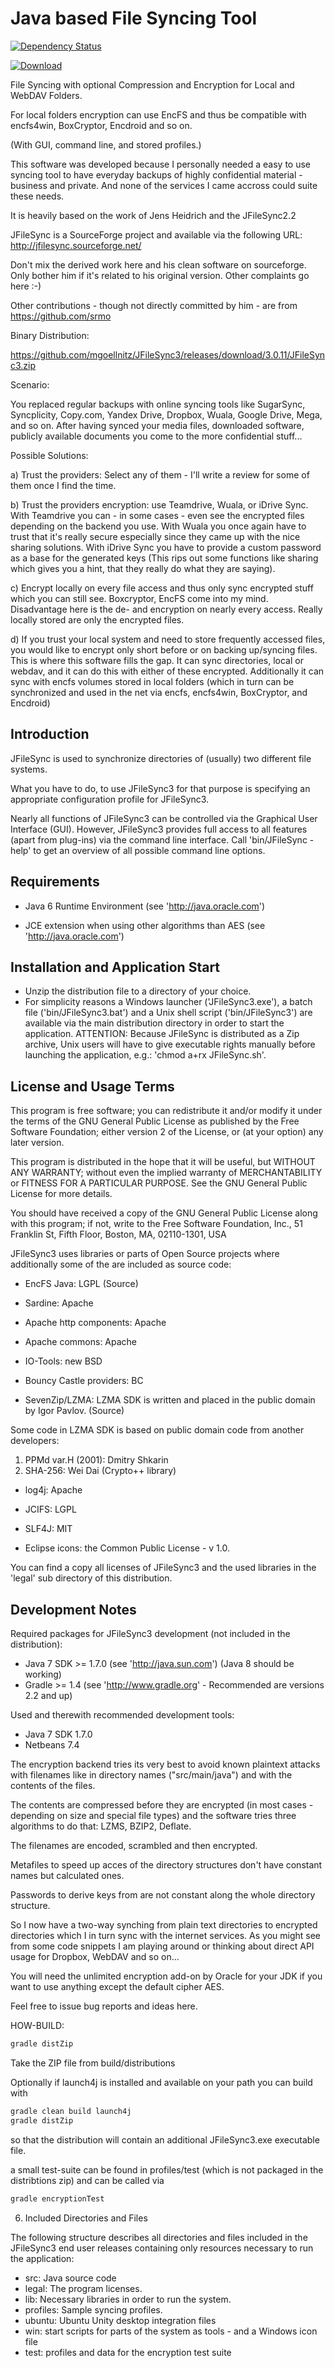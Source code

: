 Java based File Syncing Tool
============================

[![Dependency Status](https://www.versioneye.com/user/projects/54fff1994a1064db0e000071/badge.svg?style=flat)](https://www.versioneye.com/user/projects/54fff1994a1064db0e000071)

[![Download](https://api.bintray.com/packages/mgoellnitz/generic/JFileSync3/images/download.svg)](https://bintray.com/mgoellnitz/generic/JFileSync3/_latestVersion)

File Syncing with optional Compression and Encryption for Local and WebDAV Folders.

For local folders encryption can use EncFS and thus be compatible with encfs4win, BoxCryptor, Encdroid and so on.

(With GUI, command line, and stored profiles.)

This software was developed because I personally needed a easy to use syncing tool to have everyday backups of highly
confidential material - business and private. And none of the services I came accross could suite these needs.

It is heavily based on the work of Jens Heidrich and the JFileSync2.2

JFileSync is a SourceForge project and available via the following URL:
http://jfilesync.sourceforge.net/

Don't mix the derived work here and his clean software on sourceforge. Only bother him if it's related to his original
version. Other complaints go here :-)

Other contributions - though not directly committed by him - are from https://github.com/srmo

Binary Distribution:

https://github.com/mgoellnitz/JFileSync3/releases/download/3.0.11/JFileSync3.zip

Scenario:

You replaced regular backups with online syncing tools like SugarSync, Syncplicity, Copy.com, Yandex Drive, Dropbox,
Wuala, Google Drive, Mega, and so on. After having synced your media files, downloaded software, publicly available
documents you come to the more confidential stuff...

Possible Solutions:

a) Trust the providers: Select any of them - I'll write a review for some of them once I find the time.

b) Trust the providers encryption: use Teamdrive, Wuala, or iDrive Sync. With Teamdrive you can - in some cases - even see the encrypted files depending on the backend you use. With Wuala you once again have to trust that it's really secure especially since they came up with the nice sharing solutions. With iDrive Sync you have to provide a custom password as a base for the generated keys (This rips out some functions like sharing which gives you a hint, that they really do what they are saying).

c) Encrypt locally on every file access and thus only sync encrypted stuff which you can still see. Boxcryptor, EncFS come into my mind. Disadvantage here is the de- and encryption on nearly every access. Really locally stored are only the encrypted files.

d) If you trust your local system and need to store frequently accessed files, you would like to encrypt only short before or on backing up/syncing files. This is where this software fills the gap. It can sync directories, local or webdav, and it can do this with either of these encrypted. Additionally it can sync with encfs volumes stored in local folders (which in turn can be synchronized and used in the net via encfs, encfs4win, BoxCryptor, and Encdroid)


Introduction
------------

JFileSync is used to synchronize directories of (usually) two different file systems.

What you have to do, to use JFileSync3 for that purpose is specifying an
appropriate configuration profile for JFileSync3.

Nearly all functions of JFileSync3 can be controlled via the Graphical User Interface
(GUI). However, JFileSync3 provides full access to all features (apart from
plug-ins) via the command line interface. Call 'bin/JFileSync -help' to
get an overview of all possible command line options.


Requirements
------------

- Java 6 Runtime Environment (see 'http://java.oracle.com')

- JCE extension when using other algorithms than AES (see 'http://java.oracle.com')

Installation and Application Start
----------------------------------

- Unzip the distribution file to a directory of your choice.
- For simplicity reasons a Windows launcher ('JFileSync3.exe'), a batch file ('bin/JFileSync3.bat') and a Unix
  shell script ('bin/JFileSync3') are available via the main distribution directory in order to start the application.
  ATTENTION: Because JFileSync is distributed as a Zip archive, Unix users
  will have to give executable rights manually before launching the
  application, e.g.: 'chmod a+rx JFileSync.sh'.

License and Usage Terms
-----------------------
This program is free software; you can redistribute it and/or modify it under
the terms of the GNU General Public License as published by the Free Software
Foundation; either version 2 of the License, or (at your option) any later
version.

This program is distributed in the hope that it will be useful, but WITHOUT ANY
WARRANTY; without even the implied warranty of MERCHANTABILITY or FITNESS FOR A
PARTICULAR PURPOSE. See the GNU General Public License for more details.

You should have received a copy of the GNU General Public License along with
this program; if not, write to the Free Software Foundation, Inc., 51 Franklin
St, Fifth Floor, Boston, MA, 02110-1301, USA

JFileSync3 uses libraries or parts of Open Source projects where additionally some of the are included as source code:

- EncFS Java: LGPL (Source)

- Sardine: Apache

- Apache http components: Apache

- Apache commons: Apache

- IO-Tools: new BSD

- Bouncy Castle providers: BC

- SevenZip/LZMA: LZMA SDK is written and placed in the public domain by Igor Pavlov. (Source)

Some code in LZMA SDK is based on public domain code from another developers:
  1) PPMd var.H (2001): Dmitry Shkarin
  2) SHA-256: Wei Dai (Crypto++ library)

- log4j: Apache

- JCIFS: LGPL

- SLF4J: MIT

- Eclipse icons: the Common Public License - v 1.0.

You can find a copy all licenses of JFileSync3 and the used libraries in the
'legal' sub directory of this distribution.


Development Notes
-----------------

Required packages for JFileSync3 development (not included in the distribution):
- Java 7 SDK >= 1.7.0 (see 'http://java.sun.com') (Java 8 should be working)
- Gradle >= 1.4 (see 'http://www.gradle.org' - Recommended are versions 2.2 and up)

Used and therewith recommended development tools:
- Java 7 SDK 1.7.0
- Netbeans 7.4

The encryption backend tries its very best to avoid known plaintext attacks with filenames like in directory names
("src/main/java") and with the contents of the files.

The contents are compressed before they are encrypted (in most cases - depending on size and special file types) and the
software tries three algorithms to do that: LZMS, BZIP2, Deflate.

The filenames are encoded, scrambled and then encrypted.

Metafiles to speed up acces of the directory structures don't have constant names but calculated ones.

Passwords to derive keys from are not constant along the whole directory structure.

So I now have a two-way synching from plain text directories to encrypted directories which I in turn sync with the internet
services. As you might see from some code snippets I am playing around or thinking about direct API usage for Dropbox, WebDAV and so on...

You will need the unlimited encryption add-on by Oracle for your JDK if you want to use anything except the default cipher
AES.

Feel free to issue bug reports and ideas here.

HOW-BUILD:

```bash
gradle distZip
```

Take the ZIP file from build/distributions

Optionally if launch4j is installed and available on your path you can build with

```bash
gradle clean build launch4j
gradle distZip
```

so that the distribution will contain an additional JFileSync3.exe executable file.

a small test-suite can be found in profiles/test (which is not packaged in the distribtions zip) and can be called via

```bash
gradle encryptionTest
```

6) Included Directories and Files

The following structure describes all directories and files included in the
JFileSync3 end user releases containing only resources necessary to run the
application:
- src: Java source code
- legal: The program licenses.
- lib: Necessary libraries in order to run the system.
- profiles: Sample syncing profiles.
- ubuntu: Ubuntu Unity desktop integration files
- win: start scripts for parts of the system as tools - and a Windows icon file
- test: profiles and data for the encryption test suite